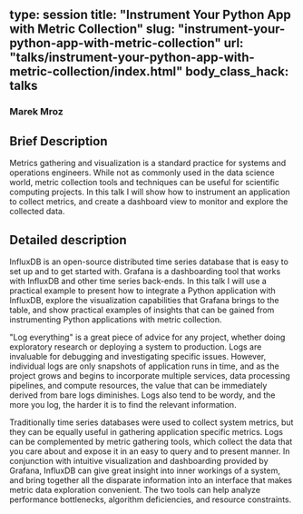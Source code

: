 type: session
title: "Instrument Your Python App with Metric Collection"
slug: "instrument-your-python-app-with-metric-collection"
url: "talks/instrument-your-python-app-with-metric-collection/index.html"
body_class_hack: talks
---

### Marek Mroz

Brief Description
-----
Metrics gathering and visualization is a standard practice for systems and operations engineers. While not as commonly used in the data science world, metric collection tools and techniques can be useful for scientific computing projects. In this talk I will show how to instrument an application to collect metrics, and create a dashboard view to monitor and explore the collected data.


Detailed description
-----
InfluxDB is an open-source distributed time series database that is easy to set up and to get started with. Grafana is a dashboarding tool that works with InfluxDB and other time series back-ends. In this talk I will use a practical example to present how to integrate a Python application with InfluxDB, explore the visualization capabilities that Grafana brings to the table, and show practical examples of insights that can be gained from instrumenting Python applications with metric collection.

"Log everything" is a great piece of advice for any project, whether doing exploratory research or deploying a system to production. Logs are invaluable for debugging and investigating specific issues. However, individual logs are only snapshots of application runs in time, and as the project grows and begins to incorporate multiple services, data processing pipelines, and compute resources, the value that can be immediately derived from bare logs diminishes. Logs also tend to be wordy, and the more you log, the harder it is to find the relevant information.

Traditionally time series databases were used to collect system metrics, but they can be equally useful in gathering application specific metrics. Logs can be complemented by metric gathering tools, which collect the data that you care about and expose it in an easy to query and to present manner. In conjunction with intuitive visualization and dashboarding provided by Grafana, InfluxDB can give great insight into inner workings of a system, and bring together all the disparate information into an interface that makes metric data exploration convenient. The two tools can help analyze performance bottlenecks, algorithm deficiencies, and resource constraints.